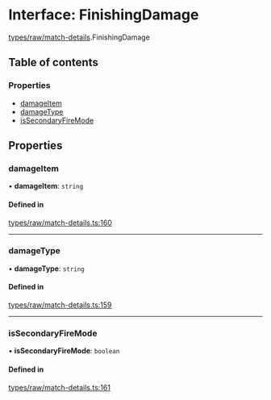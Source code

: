 # Interface: FinishingDamage

[types/raw/match-details](../modules/types_raw_match_details.md).FinishingDamage

## Table of contents

### Properties

- [damageItem](types_raw_match_details.FinishingDamage.md#damageitem)
- [damageType](types_raw_match_details.FinishingDamage.md#damagetype)
- [isSecondaryFireMode](types_raw_match_details.FinishingDamage.md#issecondaryfiremode)

## Properties

### damageItem

• **damageItem**: `string`

#### Defined in

[types/raw/match-details.ts:160](https://github.com/jameslinimk/unofficial-valorant-api/blob/1def087/package/src/types/raw/match-details.ts#L160)

___

### damageType

• **damageType**: `string`

#### Defined in

[types/raw/match-details.ts:159](https://github.com/jameslinimk/unofficial-valorant-api/blob/1def087/package/src/types/raw/match-details.ts#L159)

___

### isSecondaryFireMode

• **isSecondaryFireMode**: `boolean`

#### Defined in

[types/raw/match-details.ts:161](https://github.com/jameslinimk/unofficial-valorant-api/blob/1def087/package/src/types/raw/match-details.ts#L161)
